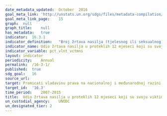 ```yaml
---	
date_metadata_updated:	October  2016
goal_meta_link:	'http://unstats.un.org/sdgs/files/metadata-compilation/Metadata-Goal-16.pdf'
goal_meta_link_page:	15
graph:	null
graph_title:	null
has_metadata:	true
indicator:	16.3.1
indicator_definition:	"Broj žrtava nasilja (tjelesnog ili seksualnog) u proteklih 12 mjeseci, koji su prijavili posljednji incident nadležnim tijelima ili drugim službeno priznatim mehanizmima za rješavanje sukoba, kao postotak svih žrtava zločina u proteklih 12 mjeseci. Nadležna tijela uključuju policiju, tužitelje ili druga tijela s nadležnostima za istraživanje određenih zločina (poput korupcije ili prijevare), dok drugi službeno priznati mehanizmi rješavanja sukoba mogu uključivati različite institucije koje imaju ulogu u neformalnom pravosuđu ili u rješavanju sporova (npr. plemenski ili vjerski vođe, vođe zajednice), pod uvjetom da je ta njihova uloga službeno priznata od strane državne vlasti."
indicator_name:	Udio žrtava nasilja u proteklih 12 mjeseci koji su svoju viktimizaciju prijavili nadležnim tijelima ili drugim službeno priznatim mehanizmima za rješavanje sukoba
indicator_variable:	pct_vlnt_vctmns
layout:	indicator
periodicity:	Annual
permalink:	/16-3-1/
published:	true
sdg_goal:	16
source_url:	
target:	Promicati vladavinu prava na nacionalnoj i međunarodnoj razini i osigurati jednak pristup pravdi za sve
target_id:	'16.3'
time_period:	2007-2015
title:	Udio žrtava nasilja u proteklih 12 mjeseci koji su svoju viktimizaciju prijavili nadležnim tijelima ili drugim službeno priznatim mehanizmima za rješavanje sukoba
un_custodial_agency:	UNODC
un_designated_tier:	2
---	
```


